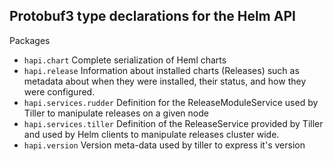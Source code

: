 Protobuf3 type declarations for the Helm API
--------------------------------------------

Packages

 - `hapi.chart` Complete serialization of Heml charts
 - `hapi.release` Information about installed charts (Releases) such as metadata about when they were installed, their status, and how they were configured.
 - `hapi.services.rudder` Definition for the ReleaseModuleService used by Tiller to manipulate releases on a given node
 - `hapi.services.tiller` Definition of the ReleaseService provided by Tiller and used by Helm clients to manipulate releases cluster wide.
 - `hapi.version` Version meta-data used by tiller to express it's version
